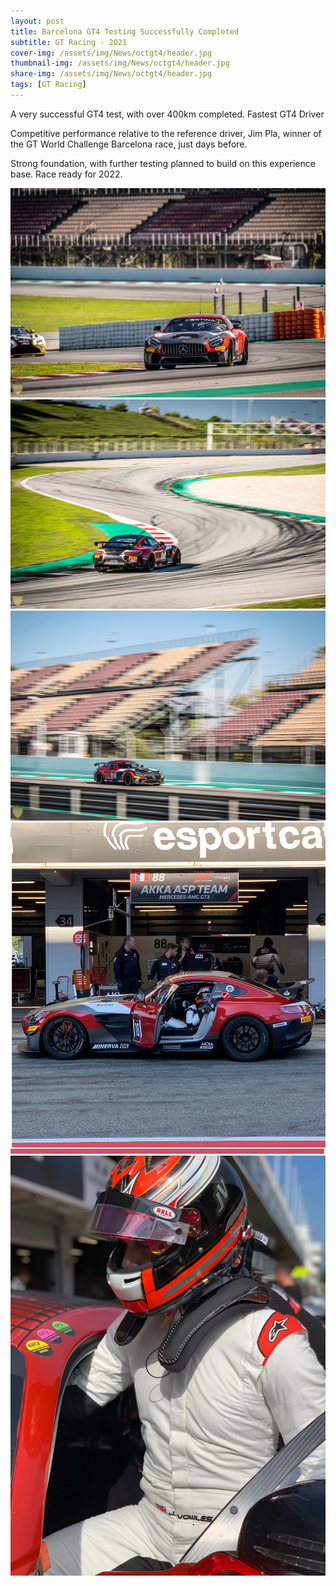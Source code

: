 ```yaml
---
layout: post
title: Barcelona GT4 Testing Successfully Completed
subtitle: GT Racing - 2021
cover-img: /assets/img/News/octgt4/header.jpg
thumbnail-img: /assets/img/News/octgt4/header.jpg
share-img: /assets/img/News/octgt4/header.jpg
tags: [GT Racing]
---
```


A very successful GT4 test, with over 400km completed.
Fastest GT4 Driver

Competitive performance relative to the reference driver, Jim Pla, winner of the GT World Challenge Barcelona race, just days before.

Strong foundation, with further testing planned to build on this experience base.
Race ready for 2022.

<section id="post-photos">
  <img src="/assets/img/News/octgt4/ontrack1.jpg" alt="Barcelona GT4">
  <img src="/assets/img/News/octgt4/ontrack2.jpg" alt="Barcelona GT4">
  <img src="/assets/img/News/octgt4/ontrack3.jpg" alt="Barcelona GT4">
  <img src="/assets/img/News/octgt4/pitlane1.jpg" alt="Barcelona GT4">
  <img src="/assets/img/News/octgt4/pitlane2.jpg" alt="Barcelona GT4">
</section>
